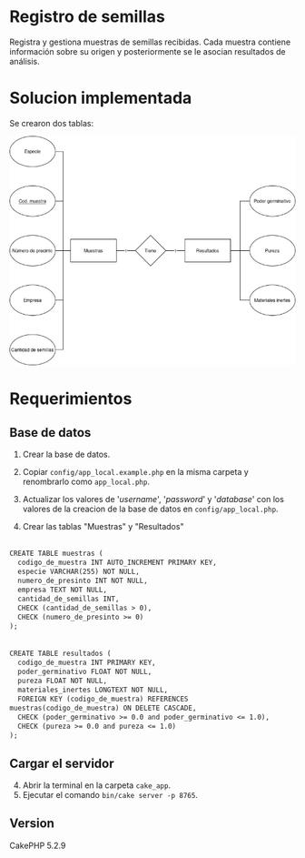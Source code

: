 # Registro de semillas
Registra y gestiona muestras de semillas recibidas. Cada muestra contiene información sobre su origen y posteriormente se le asocian resultados de análisis.


# Solucion implementada

Se crearon dos tablas:

<div align="center">
<img src="DiagramaSemillasSQL.png" alt="Texto alternativo">
</div>


# Requerimientos

## Base de datos

1. Crear la base de datos.

2. Copiar ```config/app_local.example.php``` en la misma carpeta y renombrarlo como ```app_local.php```.

3. Actualizar los valores de '$username$', '$password$' y '$database$' con los valores de la creacion de la base de datos
en ```config/app_local.php```.


4. Crear las tablas "Muestras" y "Resultados"

```

CREATE TABLE muestras (
  codigo_de_muestra INT AUTO_INCREMENT PRIMARY KEY,
  especie VARCHAR(255) NOT NULL,
  numero_de_presinto INT NOT NULL,
  empresa TEXT NOT NULL,
  cantidad_de_semillas INT,
  CHECK (cantidad_de_semillas > 0),
  CHECK (numero_de_presinto >= 0)
);


CREATE TABLE resultados (
  codigo_de_muestra INT PRIMARY KEY,
  poder_germinativo FLOAT NOT NULL,
  pureza FLOAT NOT NULL,
  materiales_inertes LONGTEXT NOT NULL,
  FOREIGN KEY (codigo_de_muestra) REFERENCES muestras(codigo_de_muestra) ON DELETE CASCADE,
  CHECK (poder_germinativo >= 0.0 and poder_germinativo <= 1.0),
  CHECK (pureza >= 0.0 and pureza <= 1.0)
);

```
## Cargar el servidor

4. Abrir la terminal en la carpeta ```cake_app```.
5. Ejecutar el comando ```bin/cake server -p 8765```.

## Version

CakePHP 5.2.9